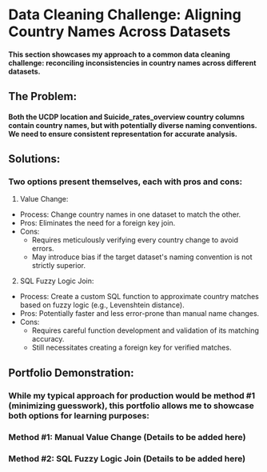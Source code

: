 # Data Cleaning Challenge: Aligning Country Names Across Datasets
#### This section showcases my approach to a common data cleaning challenge: reconciling inconsistencies in country names across different datasets.

## The Problem:

#### Both the UCDP location and Suicide_rates_overview country columns contain country names, but with potentially diverse naming conventions. We need to ensure consistent representation for accurate analysis.

## Solutions:

### Two options present themselves, each with pros and cons:

1. Value Change:
* Process: Change country names in one dataset to match the other.
* Pros: Eliminates the need for a foreign key join.
* Cons:
  * Requires meticulously verifying every country change to avoid errors.
  * May introduce bias if the target dataset's naming convention is not strictly superior.
2. SQL Fuzzy Logic Join:
* Process: Create a custom SQL function to approximate country matches based on fuzzy logic (e.g., Levenshtein distance).
* Pros: Potentially faster and less error-prone than manual name changes.
* Cons:
  * Requires careful function development and validation of its matching accuracy.
  * Still necessitates creating a foreign key for verified matches.

## Portfolio Demonstration:

### While my typical approach for production would be method #1 (minimizing guesswork), this portfolio allows me to showcase both options for learning purposes:

### Method #1: Manual Value Change (Details to be added here)
### Method #2: SQL Fuzzy Logic Join (Details to be added here)
